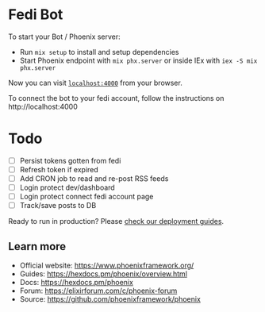 # Fedi Bot

To start your Bot / Phoenix server:

  * Run `mix setup` to install and setup dependencies
  * Start Phoenix endpoint with `mix phx.server` or inside IEx with `iex -S mix phx.server`

Now you can visit [`localhost:4000`](http://localhost:4000) from your browser.

To connect the bot to your fedi account, follow the instructions on http://localhost:4000


# Todo 

- [ ] Persist tokens gotten from fedi
- [ ] Refresh token if expired
- [ ] Add CRON job to read and re-post RSS feeds
- [ ] Login protect dev/dashboard 
- [ ] Login protect connect fedi account page
- [ ] Track/save posts to DB

Ready to run in production? Please [check our deployment guides](https://hexdocs.pm/phoenix/deployment.html).
## Learn more

  * Official website: https://www.phoenixframework.org/
  * Guides: https://hexdocs.pm/phoenix/overview.html
  * Docs: https://hexdocs.pm/phoenix
  * Forum: https://elixirforum.com/c/phoenix-forum
  * Source: https://github.com/phoenixframework/phoenix


